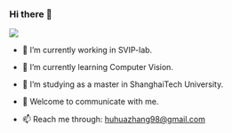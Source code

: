 ### Hi there 👋

<!--
**957001934/957001934** is a ✨ _special_ ✨ repository because its `README.md` (this file) appears on your GitHub profile.
Here are some ideas to get you started:

- 😄 Pronouns: ...
- ⚡ Fun fact: ...
-->
![](https://github-readme-stats.vercel.app/api?username=957001934)

- 🔭 I’m currently working in SVIP-lab.  

- 🌱 I’m currently learning Computer Vision.  

- 👯 I’m studying as a master in ShanghaiTech University.  

- 💬 Welcome to communicate with me.  

- 📫 Reach me through: huhuazhang98@gmail.com  

